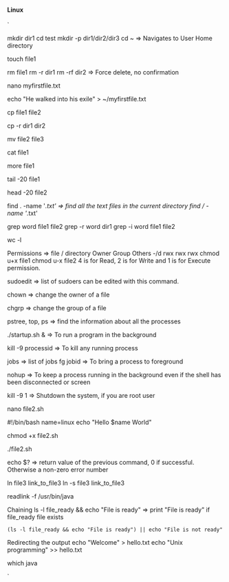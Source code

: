 
#### Linux

`

mkdir dir1
cd test
mkdir -p dir1/dir2/dir3
cd ~ => Navigates to User Home directory

touch file1

rm file1
rm -r dir1
rm -rf dir2 => Force delete, no confirmation

nano myfirstfile.txt

echo "He walked into his exile" > ~/myfirstfile.txt

cp file1 file2

cp -r dir1 dir2

mv file2 file3

cat file1

more file1

tail -20 file1

head -20 file2

find . -name '*.txt' => find all the text files in the current directory
find / -name '*.txt' 

grep word file1 file2
grep -r word dir1
grep -i word file1 file2

wc -l

Permissions => 
    file / directory Owner Group Others
    -/d rwx rwx rwx
    chmod u+x file1
    chmod u-x file2
    4 is for Read, 2 is for Write and 1 is for Execute permission.

sudoedit => list of sudoers can be edited with this command.

chown => change the owner of a file 

chgrp => change the group of a file 

pstree, top, ps => find the information about all the processes

./startup.sh & => To run a program in the background

kill -9 processid => To kill any running process

jobs => list of jobs
fg jobid => To bring a process to foreground

nohup => To keep a process running in the background even if the shell has been disconnected
or
screen 

kill -9 1  => Shutdown the system, if you are root user

nano file2.sh

#!/bin/bash
name=linux
echo "Hello $name World"

chmod +x file2.sh

./file2.sh

echo $? => return value of the previous command, 0 if successful. Otherwise a non-zero error number

ln file3 link_to_file3
ln -s file3 link_to_file3

readlink -f /usr/bin/java

Chaining 
    ls -l file_ready && echo "File is ready" => print "File is ready" if file_ready file exists

    (ls -l file_ready && echo "File is ready") || echo "File is not ready"

Redirecting the output
    echo "Welcome" > hello.txt
    echo "Unix programming" >> hello.txt


which java


`
